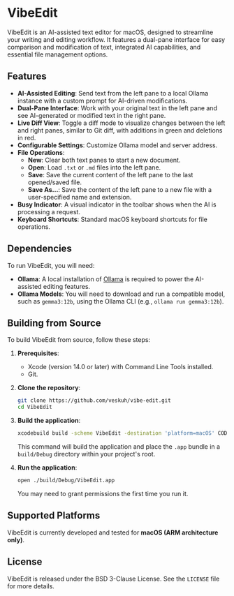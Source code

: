 # VibeEdit

VibeEdit is an AI-assisted text editor for macOS, designed to streamline your writing and editing workflow. It features a dual-pane interface for easy comparison and modification of text, integrated AI capabilities, and essential file management options.

## Features

*   **AI-Assisted Editing**: Send text from the left pane to a local Ollama instance with a custom prompt for AI-driven modifications.
*   **Dual-Pane Interface**: Work with your original text in the left pane and see AI-generated or modified text in the right pane.
*   **Live Diff View**: Toggle a diff mode to visualize changes between the left and right panes, similar to Git diff, with additions in green and deletions in red.
*   **Configurable Settings**: Customize Ollama model and server address.
*   **File Operations**:
    *   **New**: Clear both text panes to start a new document.
    *   **Open**: Load `.txt` or `.md` files into the left pane.
    *   **Save**: Save the current content of the left pane to the last opened/saved file.
    *   **Save As...**: Save the content of the left pane to a new file with a user-specified name and extension.
*   **Busy Indicator**: A visual indicator in the toolbar shows when the AI is processing a request.
*   **Keyboard Shortcuts**: Standard macOS keyboard shortcuts for file operations.

## Dependencies

To run VibeEdit, you will need:

*   **Ollama**: A local installation of [Ollama](https://ollama.ai/) is required to power the AI-assisted editing features.
*   **Ollama Models**: You will need to download and run a compatible model, such as `gemma3:12b`, using the Ollama CLI (e.g., `ollama run gemma3:12b`).

## Building from Source

To build VibeEdit from source, follow these steps:

1.  **Prerequisites**:
    *   Xcode (version 14.0 or later) with Command Line Tools installed.
    *   Git.

2.  **Clone the repository**:
    ```bash
    git clone https://github.com/veskuh/vibe-edit.git
    cd VibeEdit
    ```

3.  **Build the application**:
    ```bash
    xcodebuild build -scheme VibeEdit -destination 'platform=macOS' CODE_SIGN_IDENTITY="" CODE_SIGNING_REQUIRED=NO BUILD_DIR="$(PWD)/build"
    ```
    This command will build the application and place the `.app` bundle in a `build/Debug` directory within your project's root.

4.  **Run the application**:
    ```bash
    open ./build/Debug/VibeEdit.app
    ```
    You may need to grant permissions the first time you run it.

## Supported Platforms

VibeEdit is currently developed and tested for **macOS (ARM architecture only)**.

## License

VibeEdit is released under the BSD 3-Clause License. See the `LICENSE` file for more details.